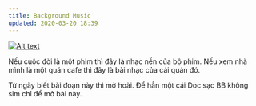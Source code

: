 ```yaml
---
title: Background Music
updated: 2020-03-20 18:39
---
```


[![Alt text](https://img.youtube.com/vi/y9-i0Bnm3uE/0.jpg)](https://www.youtube.com/watch?v=y9-i0Bnm3uE)

Nếu cuộc đời là một phim thì đây là nhạc nền của bộ phim.
Nếu xem nhà mình là một quán cafe thì đây là bài nhạc của cái quán đó.

Từ ngày biết bài đoạn này thì mở hoài.
Để hẳn một cái Doc sạc BB không sim chỉ để mở bài này. 